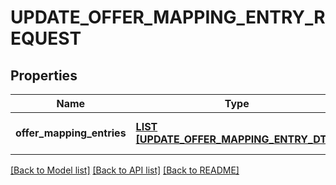 # UPDATE_OFFER_MAPPING_ENTRY_REQUEST

## Properties
Name | Type | Description | Notes
------------ | ------------- | ------------- | -------------
**offer_mapping_entries** | [**LIST [UPDATE_OFFER_MAPPING_ENTRY_DTO]**](UpdateOfferMappingEntryDTO.md) | Информация о товарах в каталоге. | [default to null]

[[Back to Model list]](../README.md#documentation-for-models) [[Back to API list]](../README.md#documentation-for-api-endpoints) [[Back to README]](../README.md)


